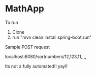 # MathApp

To run
1. Clone 
2. run "mvn clean install spring-boot:run"


Sample POST request

localhost:8080/sortnumbers/12,123,11,,,,

Its not a fully automated!! yay!!